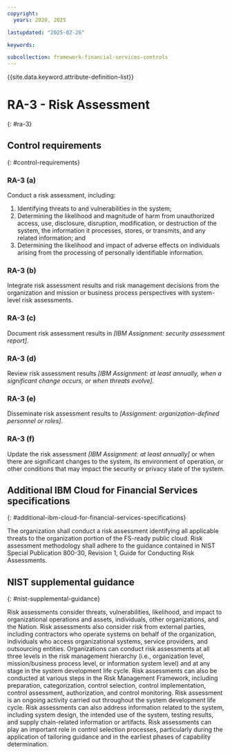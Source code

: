 ```yaml
---
copyright:
  years: 2020, 2025

lastupdated: "2025-02-26"

keywords:

subcollection: framework-financial-services-controls
---
```


{{site.data.keyword.attribute-definition-list}}

# RA-3 - Risk Assessment
{: #ra-3}

## Control requirements
{: #control-requirements}



### RA-3 (a)


Conduct a risk assessment, including:
1. Identifying threats to and vulnerabilities in the system;
2. Determining the likelihood and magnitude of harm from unauthorized access, use, disclosure, disruption, modification, or destruction of the system, the information it processes, stores, or transmits, and any related information; and
3. Determining the likelihood and impact of adverse effects on individuals arising from the processing of personally identifiable information.


### RA-3 (b)


Integrate risk assessment results and risk management decisions from the organization and mission or business process perspectives with system-level risk assessments.


### RA-3 (c)


Document risk assessment results in _[IBM Assignment: security assessment report]_.


### RA-3 (d)


Review risk assessment results _[IBM Assignment: at least annually, when a significant change occurs, or when threats evolve]_.


### RA-3 (e)


Disseminate risk assessment results to _[Assignment: organization-defined personnel or roles]_.


### RA-3 (f)


Update the risk assessment _[IBM Assignment: at least annually]_ or when there are significant changes to the system, its environment of operation, or other conditions that may impact the security or privacy state of the system.






## Additional IBM Cloud for Financial Services specifications
{: #additional-ibm-cloud-for-financial-services-specifications}

The organization shall conduct a risk assessment identifying all applicable threats to the organization portion of the FS-ready public cloud.  Risk assessment methodology shall adhere to the guidance contained in NIST Special Publication 800-30, Revision 1, Guide for Conducting Risk Assessments.







## NIST supplemental guidance
{: #nist-supplemental-guidance}

Risk assessments consider threats, vulnerabilities, likelihood, and impact to organizational operations and assets, individuals, other organizations, and the Nation. Risk assessments also consider risk from external parties, including contractors who operate systems on behalf of the organization, individuals who access organizational systems, service providers, and outsourcing entities.
Organizations can conduct risk assessments at all three levels in the risk management hierarchy (i.e., organization level, mission/business process level, or information system level) and at any stage in the system development life cycle. Risk assessments can also be conducted at various steps in the Risk Management Framework, including preparation, categorization, control selection, control implementation, control assessment, authorization, and control monitoring. Risk assessment is an ongoing activity carried out throughout the system development life cycle.
Risk assessments can also address information related to the system, including system design, the intended use of the system, testing results, and supply chain-related information or artifacts. Risk assessments can play an important role in control selection processes, particularly during the application of tailoring guidance and in the earliest phases of capability determination.
